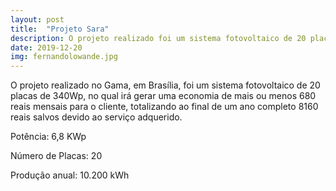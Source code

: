 ```yaml
---
layout: post
title:  "Projeto Sara"
description: O projeto realizado foi um sistema fotovoltaico de 20 placas no  [...]
date: 2019-12-20
img: fernandolowande.jpg
---
```


O projeto realizado no Gama, em Brasília, foi um sistema fotovoltaico de 20 placas de 340Wp, no qual irá gerar uma economia de mais ou menos 680 reais mensais para o cliente, totalizando ao final de um ano completo 8160 reais salvos devido ao serviço adquerido. 

Potência: 6,8 KWp

Número de Placas: 20

Produção anual: 10.200 kWh
